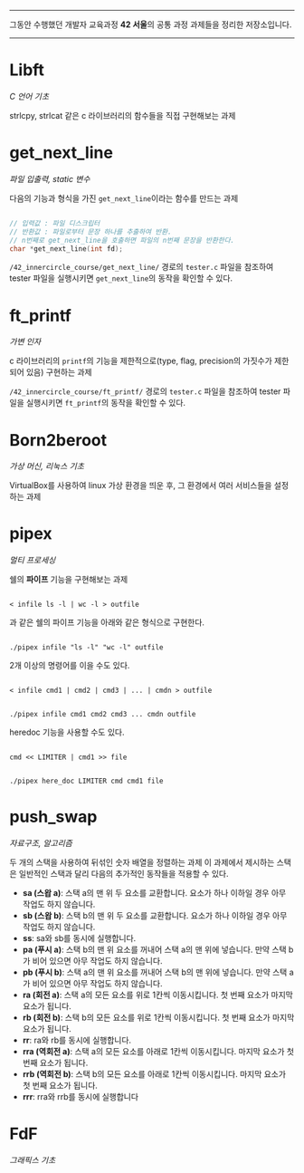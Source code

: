 
---

그동안 수행했던 개발자 교육과정 **42 서울**의 공통 과정 과제들을  정리한 저장소입니다.

---

# Libft

_C 언어 기초_

strlcpy, strlcat 같은 c 라이브러리의 함수들을 직접 구현해보는 과제

# get_next_line

_파일 입출력, static 변수_

다음의 기능과 형식을 가진 `get_next_line`이라는 함수를 만드는 과제

```c

// 입력값 : 파일 디스크립터
// 반환값 : 파일로부터 문장 하나를 추출하여 반환.
// n번째로 get_next_line을 호출하면 파일의 n번째 문장을 반환한다.
char *get_next_line(int fd);

```

`/42_innercircle_course/get_next_line/` 경로의 `tester.c` 파일을 참조하여 tester 파일을 실행시키면 `get_next_line`의 동작을 확인할 수 있다.

# ft_printf

_가변 인자_

c 라이브러리의 `printf`의 기능을 제한적으로(type, flag, precision의 가짓수가 제한되어 있음) 구현하는 과제

`/42_innercircle_course/ft_printf/` 경로의 `tester.c` 파일을 참조하여 tester 파일을 실행시키면 `ft_printf`의 동작을 확인할 수 있다.

# Born2beroot

_가상 머신, 리눅스 기초_

VirtualBox를 사용하여 linux 가상 환경을 띄운 후, 그 환경에서 여러 서비스들을 설정하는 과제

# pipex

_멀티 프로세싱_

쉘의 **파이프** 기능을 구현해보는 과제

```shell

< infile ls -l | wc -l > outfile

```

과 같은 쉘의 파이프 기능을 아래와 같은 형식으로 구현한다.

```shell

./pipex infile "ls -l" "wc -l" outfile

```

2개 이상의 명령어를 이을 수도 있다.

```shell

< infile cmd1 | cmd2 | cmd3 | ... | cmdn > outfile

```

```shell

./pipex infile cmd1 cmd2 cmd3 ... cmdn outfile

```

heredoc 기능을 사용할 수도 있다.

```shell

cmd << LIMITER | cmd1 >> file

```

```shell

./pipex here_doc LIMITER cmd cmd1 file

```

# push_swap

_자료구조, 알고리즘_

두 개의 스택을 사용하여 뒤섞인 숫자 배열을 정렬하는 과제
이 과제에서 제시하는 스택은 일반적인 스택과 달리 다음의 추가적인 동작들을 적용할 수 있다.

- **sa (스왑 a)**: 스택 a의 맨 위 두 요소를 교환합니다. 요소가 하나 이하일 경우 아무 작업도 하지 않습니다.
- **sb (스왑 b)**: 스택 b의 맨 위 두 요소를 교환합니다. 요소가 하나 이하일 경우 아무 작업도 하지 않습니다.
- **ss**: sa와 sb를 동시에 실행합니다.
- **pa (푸시 a)**: 스택 b의 맨 위 요소를 꺼내어 스택 a의 맨 위에 넣습니다. 만약 스택 b가 비어 있으면 아무 작업도 하지 않습니다.
- **pb (푸시 b)**: 스택 a의 맨 위 요소를 꺼내어 스택 b의 맨 위에 넣습니다. 만약 스택 a가 비어 있으면 아무 작업도 하지 않습니다.
- **ra (회전 a)**: 스택 a의 모든 요소를 위로 1칸씩 이동시킵니다. 첫 번째 요소가 마지막 요소가 됩니다.
- **rb (회전 b)**: 스택 b의 모든 요소를 위로 1칸씩 이동시킵니다. 첫 번째 요소가 마지막 요소가 됩니다.
- **rr**: ra와 rb를 동시에 실행합니다.
- **rra (역회전 a)**: 스택 a의 모든 요소를 아래로 1칸씩 이동시킵니다. 마지막 요소가 첫 번째 요소가 됩니다.
- **rrb (역회전 b)**: 스택 b의 모든 요소를 아래로 1칸씩 이동시킵니다. 마지막 요소가 첫 번째 요소가 됩니다.
- **rrr**: rra와 rrb를 동시에 실행합니다

# FdF

_그래픽스 기초_
